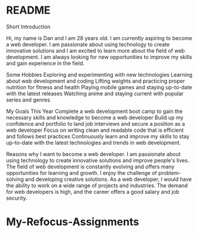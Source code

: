 # README
Short Introduction

Hi, my name is Dan and I am 28 years old. I am currently aspiring to become a web developer. I am passionate about using technology to create innovative solutions and I am excited to learn more about the field of web development. I am always looking for new opportunities to improve my skills and gain experience in the field.

Some Hobbies
Exploring and experimenting with new technologies
Learning about web development and coding
Lifting weights and practicing proper nutrition for fitness and health
Playing mobile games and staying up-to-date with the latest releases
Watching anime and staying current with popular series and genres.

My Goals This Year
Complete a web development boot camp to gain the necessary skills and knowledge to become a web developer
Build up my confidence and portfolio to land job interviews and secure a position as a web developer
Focus on writing clean and readable code that is efficient and follows best practices
Continuously learn and improve my skills to stay up-to-date with the latest technologies and trends in web development.

Reasons why I want to become a web developer.
I am passionate about using technology to create innovative solutions and improve people's lives.
The field of web development is constantly evolving and offers many opportunities for learning and growth.
I enjoy the challenge of problem-solving and developing creative solutions.
As a web developer, I would have the ability to work on a wide range of projects and industries.
The demand for web developers is high, and the career offers a good salary and job security.
# My-Refocus-Assignments

